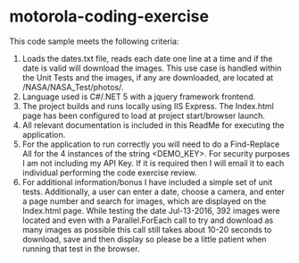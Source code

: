 # motorola-coding-exercise
This code sample meets the following criteria:
 1. Loads the dates.txt file, reads each date one line at a time and if the date is valid will download the images. This use case is handled within the Unit Tests and the images,     if any are downloaded, are located at /NASA/NASA_Test/photos/<formatted earth date>.
 2. Language used is C#/.NET 5 with a jquery framework frontend.
 3. The project builds and runs locally using IIS Express. The Index.html page has been configured to load at project start/browser launch.
 4. All relevant documentation is included in this ReadMe for executing the application.
 5. For the application to run correctly you will need to do a Find-Replace All for the 4 instances of the string <DEMO_KEY>. For security purposes I am not including my API Key.     If it is required then I will email it to each individual performing the code exercise review.
 6. For additional information/bonus I have included a simple set of unit tests. Additionally, a user can enter a date, choose a camera, and enter a page number and search for         images, which are displayed on the Index.html page. While testing the date Jul-13-2016, 392 images were located and even with a Parallel.ForEach call to try and download as       many images as possible this call still takes about 10-20 seconds to download, save and then display so please be a little patient when running that test in the browser.
